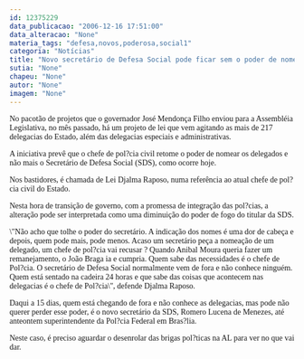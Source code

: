 ```yaml
---
id: 12375229
data_publicacao: "2006-12-16 17:51:00"
data_alteracao: "None"
materia_tags: "defesa,novos,poderosa,social1"
categoria: "Notícias"
title: "Novo secretário de Defesa Social pode ficar sem o poder de nomear delegados com a Lei Djalma Raposo"
sutia: "None"
chapeu: "None"
autor: "None"
imagem: "None"
---
```

<p><P><FONT face=Verdana>No pacotão de projetos que o governador José Mendonça Filho enviou para a Assembléia Legislativa, no mês passado, há um projeto de lei que vem agitando as mais de 217 delegacias do Estado, além das delegacias especiais e administrativas.</FONT></P></p>
<p><P><FONT face=Verdana>A iniciativa prevê que o chefe de pol?cia civil retome o poder de nomear os delegados e não mais o Secretário de Defesa Social (SDS), como ocorre hoje.</FONT></P></p>
<p><P><FONT face=Verdana>Nos bastidores, é chamada de Lei Djalma Raposo, numa referência ao atual chefe de pol?cia civil do Estado.</FONT></P></p>
<p><P><FONT face=Verdana>Nesta hora de transição de governo, com a promessa de integração das pol?cias, a alteração pode ser interpretada como uma diminuição do poder de fogo do titular da SDS.</FONT></P></p>
<p><P><FONT face=Verdana>\"Não acho que tolhe o poder do secretário. A indicação dos nomes é uma dor de cabeça e depois, quem pode mais, pode menos. Acaso um secretário peça a nomeação de um delegado, um chefe de pol?cia vai recusar ? Quando Anibal Moura queria fazer um remanejamento, o João Braga ia e cumpria. Quem sabe das necessidades é o chefe de Pol?cia. O secretário de Defesa Social normalmente vem de fora e não conhece ninguém. Quem está sentado na cadeira 24 horas e que sabe das coisas que acontecem nas delegacias é o chefe de Pol?cia\", defende Djalma Raposo.</FONT></P></p>
<p><P><FONT face=Verdana>Daqui a 15 dias, quem está chegando de fora e não conhece as delegacias, mas pode não querer perder esse poder, é o novo secretário da SDS, Romero Lucena de Menezes, até anteontem superintendente da Pol?cia Federal em Bras?lia.</FONT></P></p>
<p><P><FONT face=Verdana>Neste caso, é preciso aguardar o desenrolar das brigas pol?ticas na AL para ver no que vai dar.</FONT></P> </p>
